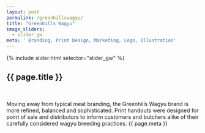 ```yaml
---
layout: post
permalink: /greenhillswagyu/
title: "Greenhills Wagyu"
image_sliders:
  - slider_gw
meta: ' Branding, Print Design, Marketing, Logo, Illustration'
---
```

<section class="section fadeup clear">

<div class="col-1-2 float_left grid-mar">
  <div id="slideshow">
  {% include slider.html selector="slider_gw" %}
  </div>

  <div class="txt-left">
    <h2>{{ page.title }}</h2><br>
    <p>Moving away from typical meat branding, the Greenhills Wagyu brand is more refined, balanced and sophisticated. Print handouts were designed for point of sale and distributors to inform customers and butchers alike of their carefully considered wagyu breeding practices.
      <span class="meta">{{ page.meta }}</span>
    </p>
    </div>
</div>

</section>
